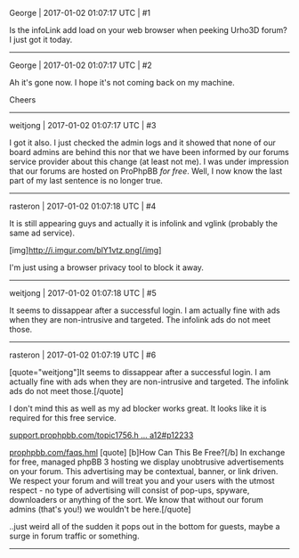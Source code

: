 George | 2017-01-02 01:07:17 UTC | #1

Is the infoLink add load on your web browser when peeking Urho3D forum? 
I just got it today.

-------------------------

George | 2017-01-02 01:07:17 UTC | #2

Ah it's gone now.
I hope it's not coming back on my machine.

Cheers

-------------------------

weitjong | 2017-01-02 01:07:17 UTC | #3

I got it also. I just checked the admin logs and it showed that none of our board admins are behind this nor that we have been informed by our forums service provider about this change (at least not me). I was under impression that our forums are hosted on ProPhpBB *for free*. Well, I now know the last part of my last sentence is no longer true.

-------------------------

rasteron | 2017-01-02 01:07:18 UTC | #4

It is still appearing guys and actually it is infolink and vglink (probably the same ad service).

[img]http://i.imgur.com/blY1vtz.png[/img]

I'm just using a browser privacy tool to block it away.

-------------------------

weitjong | 2017-01-02 01:07:18 UTC | #5

It seems to dissappear after a successful login. I am actually fine with ads when they are non-intrusive and targeted. The infolink ads do not meet those.

-------------------------

rasteron | 2017-01-02 01:07:19 UTC | #6

[quote="weitjong"]It seems to dissappear after a successful login. I am actually fine with ads when they are non-intrusive and targeted. The infolink ads do not meet those.[/quote]

I don't mind this as well as my ad blocker works great. It looks like it is required for this free service.

[support.prophpbb.com/topic1756.h ... a12#p12233](http://support.prophpbb.com/topic1756.html?sid=4d5b0bd72a84033bfaa0d6d7c25bea12#p12233)

[prophpbb.com/faqs.hml](http://www.prophpbb.com/faqs.hml)
[quote]
[b]How Can This Be Free?[/b]
In exchange for free, managed phpBB 3 hosting we display unobtrusive advertisements on your forum. This advertising may be contextual, banner, or link driven. We respect your forum and will treat you and your users with the utmost respect - no type of advertising will consist of pop-ups, spyware, downloaders or anything of the sort. We know that without our forum admins (that's you!) we wouldn't be here.[/quote]

..just weird all of the sudden it pops out in the bottom for guests, maybe a surge in forum traffic or something.

-------------------------

